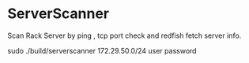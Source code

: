 # ServerScanner
Scan Rack Server by ping , tcp port check and redfish fetch server info.

sudo ./build/serverscanner 172.29.50.0/24 user password
